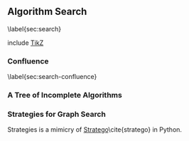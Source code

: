 Algorithm Search
----------------

\label{sec:search}

include [TikZ](tikz_search.md)

### Confluence

\label{sec:search-confluence}

### A Tree of Incomplete Algorithms

### Strategies for Graph Search

Strategies is a mimicry of [Stratego](http://strategoxt.org/)\cite{stratego} in Python.

